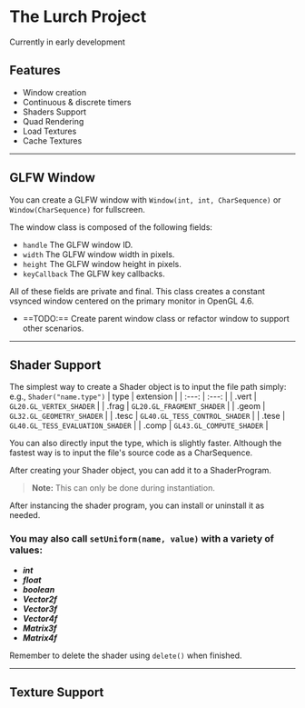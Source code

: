 # The Lurch Project

Currently in early development
<br>
## Features
- Window creation
- Continuous & discrete timers
- Shaders Support
- Quad Rendering
- Load Textures
- Cache Textures

---

## GLFW Window
You can create a GLFW window with ``` Window(int, int, CharSequence) ``` or ``` Window(CharSequence) ``` for fullscreen.

The window class is composed of the following fields:
- ``` handle ``` The GLFW window ID.
- ``` width ``` The GLFW window width in pixels. 
- ``` height ``` The GLFW window height in pixels. 
- ``` keyCallback ``` The GLFW key callbacks.

All of these fields are private and final. This class creates a constant vsynced window centered on the primary monitor in OpenGL 4.6. 
- ==TODO:== Create parent window class or refactor window to support other scenarios.

---

## Shader Support
The simplest way to create a Shader object is to input the file path simply: e.g., ``` Shader("name.type") ``` 
| type | extension |
| :---:  | :---: |
| .vert | ``` GL20.GL_VERTEX_SHADER ``` |
| .frag | ``` GL20.GL_FRAGMENT_SHADER ``` |
| .geom | ``` GL32.GL_GEOMETRY_SHADER ``` |
| .tesc | ``` GL40.GL_TESS_CONTROL_SHADER ``` |
| .tese | ``` GL40.GL_TESS_EVALUATION_SHADER ``` |
| .comp | ``` GL43.GL_COMPUTE_SHADER ``` |



You can also directly input the type, which is slightly faster.
Although the fastest way is to input the file's source code as a CharSequence.


After creating your Shader object, you can add it to a ShaderProgram.
> **Note:** This can only be done during instantiation.

After instancing the shader program, you can install or uninstall it as needed.

### You may also call ``` setUniform(name, value) ``` with a variety of values:
- ***int***
- ***float***
- ***boolean***
- ***Vector2f***
- ***Vector3f***
- ***Vector4f***
- ***Matrix3f***
- ***Matrix4f***

Remember to delete the shader using ```delete()``` when finished.

---

## Texture Support
